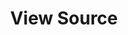 ---
title: "View Source"
url: https://2019.viewsourceconf.org
location: "Amsterdam, Netherlands"
start_date: 2019-09-30T08:00:00
end_date: 2019-10-01T18:00:00
zone: "Europe/Amsterdam"
hosts:
  - name: Paul Verbeek-Mast
    url: http://paulvm.com/
    twitter: paul_v_m
judges:
  - name: Jory Burson
    url: http://joryburson.com/
    twitter: jorydotcom
  - name: Hui Jing Chen
    url: https://www.chenhuijing.com/
    twitter: hj_chen
  - name: Ali Spittel
    url: https://welearncode.com/
    twitter: ASpittel
pitches:
  - 8
  - 10
  - 60
  - 67
winners:
  judges: 10
  community: 60
---